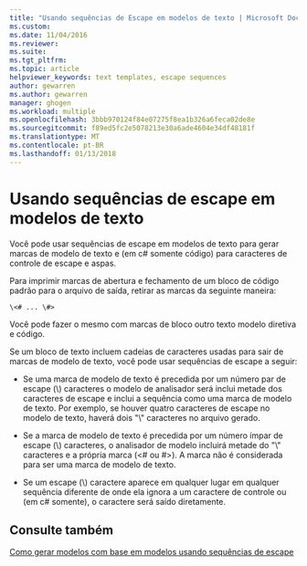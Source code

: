 ```yaml
---
title: "Usando sequências de Escape em modelos de texto | Microsoft Docs"
ms.custom: 
ms.date: 11/04/2016
ms.reviewer: 
ms.suite: 
ms.tgt_pltfrm: 
ms.topic: article
helpviewer_keywords: text templates, escape sequences
author: gewarren
ms.author: gewarren
manager: ghogen
ms.workload: multiple
ms.openlocfilehash: 3bbb970124f84e07275f8ea1b326a6feca02de8e
ms.sourcegitcommit: f89ed5fc2e5078213e30a6ade4604e34df48181f
ms.translationtype: MT
ms.contentlocale: pt-BR
ms.lasthandoff: 01/13/2018
---
```

# <a name="using-escape-sequences-in-text-templates"></a>Usando sequências de escape em modelos de texto
Você pode usar sequências de escape em modelos de texto para gerar marcas de modelo de texto e (em c# somente código) para caracteres de controle de escape e aspas.  
  
 Para imprimir marcas de abertura e fechamento de um bloco de código padrão para o arquivo de saída, retirar as marcas da seguinte maneira:  
  
```  
\<# ... \#>  
```  
  
 Você pode fazer o mesmo com marcas de bloco outro texto modelo diretiva e código.  
  
 Se um bloco de texto incluem cadeias de caracteres usadas para sair de marcas de modelo de texto, você pode usar sequências de escape a seguir:  
  
-   Se uma marca de modelo de texto é precedida por um número par de escape (\\) caracteres o modelo de analisador será inclui metade dos caracteres de escape e inclui a sequência como uma marca de modelo de texto. Por exemplo, se houver quatro caracteres de escape no modelo de texto, haverá dois "\\" caracteres no arquivo gerado.  
  
-   Se a marca de modelo de texto é precedida por um número ímpar de escape (\\) caracteres, o analisador de modelo incluirá metade do "\\" caracteres e a própria marca (\<# ou #>). A marca não é considerada para ser uma marca de modelo de texto.  
  
-   Se um escape (\\) caractere aparece em qualquer lugar em qualquer sequência diferente de onde ela ignora a um caractere de controle ou (em c# somente), o caractere será saído diretamente.  
  
## <a name="see-also"></a>Consulte também  
 [Como gerar modelos com base em modelos usando sequências de escape](../modeling/how-to-generate-templates-from-templates-by-using-escape-sequences.md)